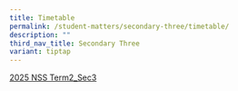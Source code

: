 ```yaml
---
title: Timetable
permalink: /student-matters/secondary-three/timetable/
description: ""
third_nav_title: Secondary Three
variant: tiptap
---
```

<p><a href="/files/2025 TT Term 2/2025_NSS_Term_2_Sec_3.pdf" rel="noopener nofollow" target="_blank">2025 NSS Term2_Sec3</a>
</p>